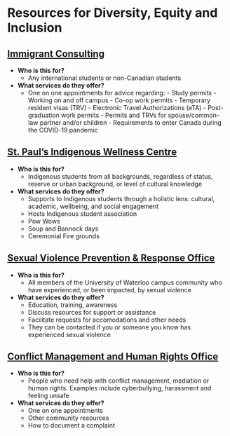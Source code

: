 # Resources for Diversity, Equity and Inclusion 

## [Immigrant Consulting](https://uwaterloo.ca/student-success/international-student-resources/immigration-consulting)
- **Who is this for?**
    - Any international students or non-Canadian students 
- **What services do they offer?**
    - One on one appointments for advice regarding: 
            - Study permits
            - Working on and off campus
            - Co-op work permits
            - Temporary resident visas (TRV)
            - Electronic Travel Authorizations (eTA)
            - Post-graduation work permits
            - Permits and TRVs for spouse/common-law partner and/or children
            - Requirements to enter Canada during the COVID-19 pandemic
  


## [St. Paul’s Indigenous Wellness Centre](https://uwaterloo.ca/stpauls/waterloo-indigenous-student-centre)
- **Who is this for?**
    - Indigenous students from all backgrounds, regardless of status, reserve or urban background, or level of cultural knowledge
- **What services do they offer?**
    - Supports to Indigenous students through a holistic lens: cultural, academic, wellbeing, and social engagement
    - Hosts Indigenous student association 
    - Pow Wows
    - Soup and Bannock days
    - Ceremonial Fire grounds 


## [Sexual Violence Prevention & Response Office](https://uwaterloo.ca/human-rights-equity-inclusion/svpro)
- **Who is this for?**
    - All members of the University of Waterloo campus community who have experienced, or been impacted, by sexual violence
- **What services do they offer?**
    -  Education, training, awareness 
    -  Discuss resources for support or assistance 
    -  Facilitate requests for accomodations and other needs 
    -  They can be contacted if you or someone you know has experienced sexual violence 


## [Conflict Management and Human Rights Office](https://uwaterloo.ca/human-rights-equity-inclusion/cmahro)
- **Who is this for?**
    - People who need help with conflict management, mediation or human rights. Examples include cyberbullying, harassment and feeling unsafe
- **What services do they offer?**
    - One on one appointments 
    - Other community resources
    - How to document a complaint 
